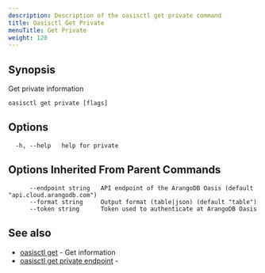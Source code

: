 ```yaml
---
description: Description of the oasisctl get private command
title: Oasisctl Get Private
menuTitle: Get Private
weight: 120
---
```

## Synopsis
Get private information

```
oasisctl get private [flags]
```

## Options
```
  -h, --help   help for private
```

## Options Inherited From Parent Commands
```
      --endpoint string   API endpoint of the ArangoDB Oasis (default "api.cloud.arangodb.com")
      --format string     Output format (table|json) (default "table")
      --token string      Token used to authenticate at ArangoDB Oasis
```

## See also
* [oasisctl get](_index.md)	 - Get information
* [oasisctl get private endpoint](get-private-endpoint.md)	 - 

